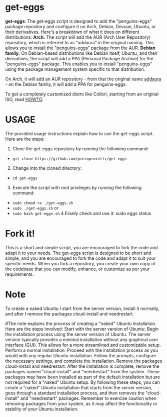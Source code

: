 # get-eggs

**get-eggs**: The get-eggs script is designed to add the "penguins-eggs" package repository and configure it on Arch, Debian, Devuan, Ubuntu, or their derivatives. Here's a breakdown of what it does on different distributions:
**Arch:** The script will add the AUR (Arch User Repository) repository, which is referred to as "addaura" in the original naming. This allows you to install the "penguins-eggs" package from the AUR.
**Debian family:** On Debian-based distributions like Debian itself, Ubuntu, and their derivatives, the script will add a PPA (Personal Package Archive) for the "penguins-eggs" package. This enables you to install "penguins-eggs" using the package management system specific to that distribution.

On Arch, it will add an AUR repository - from that the original name [addaura](./documentation/NAMING.md) - on the Debian family, it will add a PPA for penguins-eggs.

To get a completely customized distro like Colibri, starting from an original ISO, read [HOWTO](./documentation/HOWTO.md).

# USAGE
The provided usage instructions explain how to use the get-eggs script. Here are the steps:
1. Clone the get-eggs repository by running the following command:
* `git clone https://github.com/pieroproietti/get-eggs`
2. Change into the cloned directory:
* `cd get-eggs`
3. Execute the script with root privileges by running the following command:
* `sudo chmod +x ./get-eggs.sh`  
* `sudo ./get-eggs.sh`
or
* `sudo bash get-eggs.sh`
4.Finally check and use it:
sudo eggs status

# Fork it!
This is a short and simple script, you are encouraged to fork the code and adapt it to your needs. The get-eggs script is designed to be short and simple, and you are encouraged to fork the code and adapt it to suit your specific needs. When you fork a repository, you create your own copy of the codebase that you can modify, enhance, or customize as per your requirements.

# Note
To create a naked Ubuntu I start from the server version, install it normally, and after I remove the packages cloud-install and needrestart.

#The note explains the process of creating a "naked" Ubuntu installation. Here are the steps involved:
Start with the server version of Ubuntu: Begin the installation process using the server version of Ubuntu. The server version typically provides a minimal installation without any graphical user interface (GUI). This allows for a more streamlined and customizable setup.
Perform a normal installation: Proceed with the installation process as you would with any regular Ubuntu installation. Follow the prompts, configure the necessary settings, and complete the installation.
Remove the packages cloud-install and needrestart: After the installation is complete, remove the packages named "cloud-install" and "needrestart" from the system. These packages may have been installed as part of the default installation but are not required for a "naked" Ubuntu setup.
By following these steps, you can create a "naked" Ubuntu installation that starts from the server version, goes through a standard installation process, and then removes the "cloud-install" and "needrestart" packages.
Remember to exercise caution when removing packages from your system, as it may affect the functionality or stability of your Ubuntu installation.
